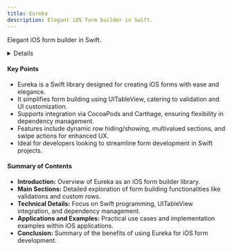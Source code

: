 ```yaml
---
title: Eureka
description: Elegant iOS form builder in Swift.
---
```


Elegant iOS form builder in Swift.

<details>
**URL:** https://github.com/xmartlabs/Eureka

**Authors:** xmartlabs

**Tags:**  
`swift`, `swift-library`, `ios`, `uitableview`, `forms`, `cocoapods`, `carthage`, `validations`, `ios-ui`, `ios-forms`

</details>

#### Key Points
- Eureka is a Swift library designed for creating iOS forms with ease and elegance.
- It simplifies form building using UITableView, catering to validation and UI customization.
- Supports integration via CocoaPods and Carthage, ensuring flexibility in dependency management.
- Features include dynamic row hiding/showing, multivalued sections, and swipe actions for enhanced UX.
- Ideal for developers looking to streamline form development in Swift projects.

#### Summary of Contents
- **Introduction:** Overview of Eureka as an iOS form builder library.
- **Main Sections:** Detailed exploration of form building functionalities like validations and custom rows.
- **Technical Details:** Focus on Swift programming, UITableView integration, and dependency management.
- **Applications and Examples:** Practical use cases and implementation examples within iOS applications.
- **Conclusion:** Summary of the benefits of using Eureka for iOS form development.

<LinkCard title="Go to Github Repository" href="https://github.com/xmartlabs/Eureka" />

